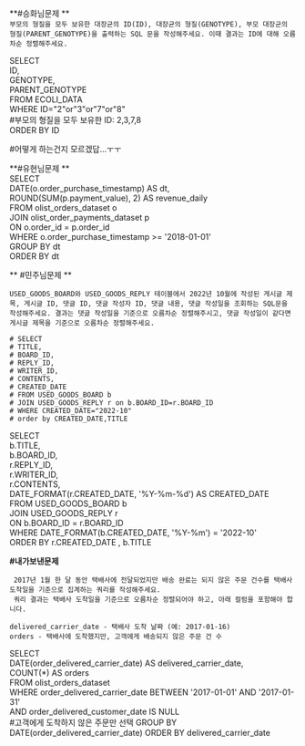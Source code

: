 **#승화님문제   **   
    ```
    부모의 형질을 모두 보유한 대장균의 ID(ID), 대장균의 형질(GENOTYPE), 부모 대장균의 형질(PARENT_GENOTYPE)을 출력하는 SQL 문을 작성해주세요. 이때 결과는 ID에 대해 오름차순 정렬해주세요.
    ```

SELECT   
ID,   
GENOTYPE,   
PARENT_GENOTYPE   
FROM ECOLI_DATA   
WHERE ID="2"or"3"or"7"or"8"   
#부모의 형질을 모두 보유한 ID: 2,3,7,8   
ORDER BY ID

#어떻게 하는건지 모르겠답...ㅜㅜ   

   
      
**#유현님문제 **  
SELECT    
    DATE(o.order_purchase_timestamp) AS dt,   
    ROUND(SUM(p.payment_value), 2) AS revenue_daily   
FROM olist_orders_dataset o   
JOIN olist_order_payments_dataset p    
    ON o.order_id = p.order_id   
WHERE o.order_purchase_timestamp >= '2018-01-01'   
GROUP BY dt   
ORDER BY dt      

**
#민주님문제 **  
```
USED_GOODS_BOARD와 USED_GOODS_REPLY 테이블에서 2022년 10월에 작성된 게시글 제목, 게시글 ID, 댓글 ID, 댓글 작성자 ID, 댓글 내용, 댓글 작성일을 조회하는 SQL문을 작성해주세요. 결과는 댓글 작성일을 기준으로 오름차순 정렬해주시고, 댓글 작성일이 같다면 게시글 제목을 기준으로 오름차순 정렬해주세요.
```   
```
# SELECT
# TITLE,
# BOARD_ID,
# REPLY_ID,
# WRITER_ID,
# CONTENTS,
# CREATED_DATE
# FROM USED_GOODS_BOARD b
# JOIN USED_GOODS_REPLY r on b.BOARD_ID=r.BOARD_ID
# WHERE CREATED_DATE="2022-10"
# order by CREATED_DATE,TITLE
```

SELECT    
    b.TITLE,   
    b.BOARD_ID,    
    r.REPLY_ID,   
    r.WRITER_ID,   
    r.CONTENTS,   
    DATE_FORMAT(r.CREATED_DATE, '%Y-%m-%d') AS CREATED_DATE   
FROM USED_GOODS_BOARD b   
JOIN USED_GOODS_REPLY r    
    ON b.BOARD_ID = r.BOARD_ID   
WHERE DATE_FORMAT(b.CREATED_DATE, '%Y-%m') = '2022-10'   
ORDER BY r.CREATED_DATE , b.TITLE      
   
**#내가보낸문제**   
```
 2017년 1월 한 달 동안 택배사에 전달되었지만 배송 완료는 되지 않은 주문 건수를 택배사 도착일을 기준으로 집계하는 쿼리를 작성해주세요.
 쿼리 결과는 택배사 도착일을 기준으로 오름차순 정렬되어야 하고, 아래 컬럼을 포함해야 합니다.

delivered_carrier_date - 택배사 도착 날짜 (예: 2017-01-16)
orders - 택배사에 도착했지만, 고객에게 배송되지 않은 주문 건 수
 ```   
 
SELECT    
    DATE(order_delivered_carrier_date) AS delivered_carrier_date,   
    COUNT(*) AS orders   
FROM olist_orders_dataset   
WHERE order_delivered_carrier_date    BETWEEN '2017-01-01' AND '2017-01-31'   
    AND order_delivered_customer_date IS NULL      
    #고객에게 도착하지 않은 주문만 선택
GROUP BY DATE(order_delivered_carrier_date)
ORDER BY delivered_carrier_date